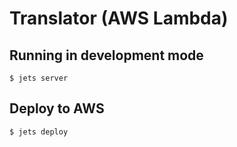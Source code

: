 # Translator (AWS Lambda)

## Running in development mode
    $ jets server

## Deploy to AWS
    $ jets deploy
